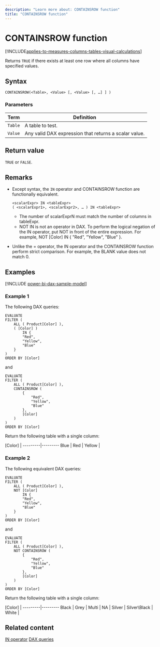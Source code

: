 ```yaml
---
description: "Learn more about: CONTAINSROW function"
title: "CONTAINSROW function"
---
```

# CONTAINSROW function

[!INCLUDE[applies-to-measures-columns-tables-visual-calculations](includes/applies-to-measures-columns-tables-visual-calculations.md)]

Returns `TRUE` if there exists at least one row where all columns have specified values.

## Syntax

```dax
CONTAINSROW(<Table>, <Value> [, <Value> [, …] ] ) 
```

### Parameters

|Term|Definition|
|--------|--------------|
|`Table`|A table to test.|
|`Value`|Any valid DAX expression that returns a scalar value.|

## Return value

 `TRUE`  or `FALSE`.

## Remarks

- Except syntax, the `IN` operator and CONTAINSROW function are functionally equivalent.

    ```dax
    <scalarExpr> IN <tableExpr> 
    ( <scalarExpr1>, <scalarExpr2>, … ) IN <tableExpr>
    ```

  - The number of scalarExprN must match the number of columns in tableExpr.
  - NOT IN is not an operator in DAX. To perform the logical negation of the IN operator, put NOT in front of the entire expression. For example, NOT [Color] IN { "Red", "Yellow", "Blue" }.

- Unlike the = operator, the IN operator and the CONTAINSROW function perform strict comparison. For example, the BLANK value does not match 0.

## Examples

[!INCLUDE [power-bi-dax-sample-model](includes/power-bi-dax-sample-model.md)]

### Example 1

The following DAX queries:

```dax
EVALUATE
FILTER (
    ALL ( Product[Color] ),
    ( [Color] )
        IN {
        "Red",
        "Yellow",
        "Blue"
    }
)
ORDER BY [Color]
```

and

```dax
EVALUATE
FILTER (
    ALL ( Product[Color] ),
    CONTAINSROW (
        {
            "Red",
            "Yellow",
            "Blue"
        },
        [Color]
    )
)
ORDER BY [Color]
```

Return the following table with a single column:

[Color]  |
---------|---------
Blue     |
Red     |
Yellow  |

### Example 2

The following equivalent DAX queries:

```dax
EVALUATE
FILTER (
    ALL ( Product[Color] ),
    NOT [Color]
        IN {
        "Red",
        "Yellow",
        "Blue"
    }
)
ORDER BY [Color]
```

and

```dax
EVALUATE
FILTER (
    ALL ( Product[Color] ),
    NOT CONTAINSROW (
        {
            "Red",
            "Yellow",
            "Blue"
        },
        [Color]
    )
)
ORDER BY [Color]
```

Return the following table with a single column:

[Color]  |
---------|---------
Black     |
Grey     |
Multi  |
NA   |
Silver  |
Silver\Black  |
White |

## Related content

[IN operator](dax-operator-reference.md#logical-operators)
[DAX queries](dax-queries.md)
